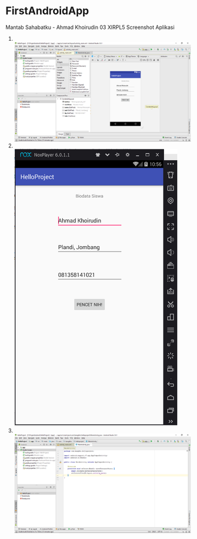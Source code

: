 # FirstAndroidApp
Mantab Sahabatku - Ahmad Khoirudin 03 XIRPL5
Screenshot Aplikasi
<br>
1. <br>![](https://github.com/bangkho/FirstAndroidApp/blob/master/Screenshot_1.png)
2. <br>![](https://github.com/bangkho/FirstAndroidApp/blob/master/Screenshot_3.png)
3. <br>![](https://github.com/bangkho/FirstAndroidApp/blob/master/Screenshot_4.png)
